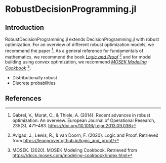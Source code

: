 # RobustDecisionProgramming.jl
## Introduction
RobustDecisionProgramming.jl extends DecisionProgramming.jl with robust optimization. For an overview of different robust optimization models, we recommend the paper [^1]. As a general reference for fundamentals of mathematics, we recommend the book [*Logic and Proof*](https://leanprover.github.io/logic_and_proof/) [^2] and for model building using convex optimization, we recommend [*MOSEK Modeling Cookbook*](https://docs.mosek.com/modeling-cookbook/index.html) [^3].


- Distributionally robust
- Discrete probabilities


## References
[^1]: Gabrel, V., Murat, C., & Thiele, A. (2014). Recent advances in robust optimization: An overview. European Journal of Operational Research, 235(3), 471–483. https://doi.org/10.1016/j.ejor.2013.09.036

[^2]: Avigad, J., Lewis, R., & van Doorn, F. (2020). Logic and Proof. Retrieved from https://leanprover.github.io/logic_and_proof/

[^3]: MOSEK. (2020). MOSEK Modeling Cookbook. Retrieved from https://docs.mosek.com/modeling-cookbook/index.html

